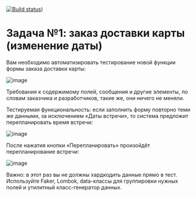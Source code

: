 [![Build status](https://ci.appveyor.com/api/projects/status/qsdvaivkkw50dxfi?svg=true)](https://ci.appveyor.com/project/Anasstaisha/datapatterns))


# Задача №1: заказ доставки карты (изменение даты)

Вам необходимо автоматизировать тестирование новой функции формы заказа доставки карты:

![image](https://github.com/netology-code/aqa-homeworks/raw/master/selenide/pic/order.png)

Требования к содержимому полей, сообщения и другие элементы, по словам заказчика и разработчиков, такие же, они ничего не меняли.

Тестируемая функциональность: если заполнить форму повторно теми же данными, за исключением «Даты встречи», то система предложит перепланировать время встречи:

![image](https://github.com/netology-code/aqa-homeworks/raw/master/patterns/pic/replan.png)

После нажатия кнопки «Перепланировать» произойдёт перепланирование встречи:

![image](https://github.com/netology-code/aqa-homeworks/raw/master/patterns/pic/success.png)

Важно: в этот раз вы не должны хардкодить данные прямо в тест. Используйте Faker, Lombok, data-классы для группировки нужных полей и утилитный класс-генератор данных.